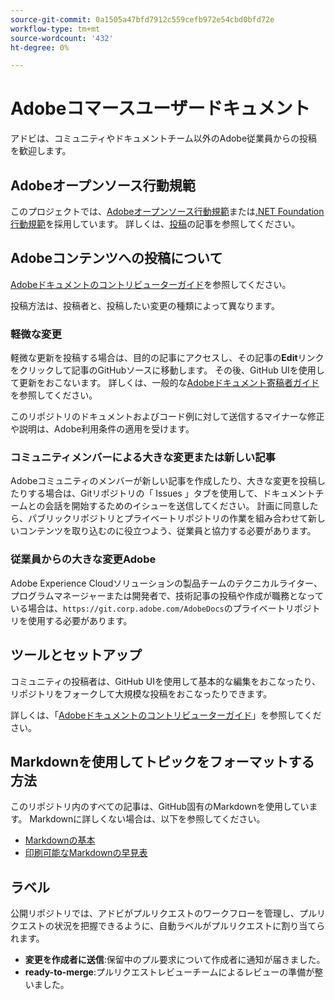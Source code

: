 ```yaml
---
source-git-commit: 0a1505a47bfd7912c559cefb972e54cbd0bfd72e
workflow-type: tm+mt
source-wordcount: '432'
ht-degree: 0%

---
```

# Adobeコマースユーザードキュメント

アドビは、コミュニティやドキュメントチーム以外のAdobe従業員からの投稿を歓迎します。

## Adobeオープンソース行動規範

このプロジェクトでは、[Adobeオープンソース行動規範](code-of-conduct.md)または[.NET Foundation行動規範](https://dotnetfoundation.org/code-of-conduct)を採用しています。 詳しくは、[投稿](contributing.md)の記事を参照してください。

## Adobeコンテンツへの投稿について

[Adobeドキュメントのコントリビューターガイド](https://docs.adobe.com/content/help/en/contributor/contributor-guide/introduction.html)を参照してください。

投稿方法は、投稿者と、投稿したい変更の種類によって異なります。

### 軽微な変更

軽微な更新を投稿する場合は、目的の記事にアクセスし、その記事の&#x200B;**Edit**&#x200B;リンクをクリックして記事のGitHubソースに移動します。 その後、GitHub UIを使用して更新をおこないます。 詳しくは、一般的な[Adobeドキュメント寄稿者ガイド](https://docs.adobe.com/content/help/en/contributor/contributor-guide/introduction.html)を参照してください。

このリポジトリのドキュメントおよびコード例に対して送信するマイナーな修正や説明は、Adobe利用条件の適用を受けます。

### コミュニティメンバーによる大きな変更または新しい記事

Adobeコミュニティのメンバーが新しい記事を作成したり、大きな変更を投稿したりする場合は、Gitリポジトリの「 Issues 」タブを使用して、ドキュメントチームとの会話を開始するためのイシューを送信してください。 計画に同意したら、パブリックリポジトリとプライベートリポジトリの作業を組み合わせて新しいコンテンツを取り込むのに役立つよう、従業員と協力する必要があります。

<!--
If you submit a pull request with significant changes to documentation and code examples, you'll see a message in the pull request asking you to submit an online contribution license agreement (CLA). We need you to complete the online form before we can review your pull request.
-->

### 従業員からの大きな変更Adobe

Adobe Experience Cloudソリューションの製品チームのテクニカルライター、プログラムマネージャーまたは開発者で、技術記事の投稿や作成が職務となっている場合は、`https://git.corp.adobe.com/AdobeDocs`のプライベートリポジトリを使用する必要があります。

<!--Employees from other parts of the Adobe world should use the public repo for minor updates.-->

## ツールとセットアップ

コミュニティの投稿者は、GitHub UIを使用して基本的な編集をおこなったり、リポジトリをフォークして大規模な投稿をおこなったりできます。

詳しくは、「[Adobeドキュメントのコントリビューターガイド](https://docs.adobe.com/content/help/en/contributor/contributor-guide/introduction.html)」を参照してください。

## Markdownを使用してトピックをフォーマットする方法

このリポジトリ内のすべての記事は、GitHub固有のMarkdownを使用しています。 Markdownに詳しくない場合は、以下を参照してください。

* [Markdownの基本](https://help.github.com/articles/getting-started-with-writing-and-formatting-on-github/)
* [印刷可能なMarkdownの早見表](https://guides.github.com/pdfs/markdown-cheatsheet-online.pdf)

## ラベル

公開リポジトリでは、アドビがプルリクエストのワークフローを管理し、プルリクエストの状況を把握できるように、自動ラベルがプルリクエストに割り当てられます。

* **変更を作成者に送信**:保留中のプル要求について作成者に通知が届きました。
* **ready-to-merge**:プルリクエストレビューチームによるレビューの準備が整いました。
